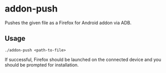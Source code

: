 addon-push
==========
Pushes the given file as a Firefox for Android addon via ADB.

Usage
-----
    ./addon-push <path-to-file>

If successful, Firefox should be launched on the connected device and you
should be prompted for installation.
